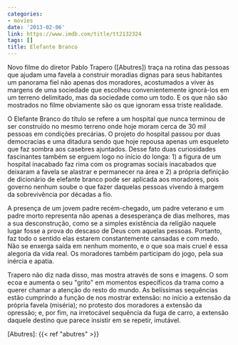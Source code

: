 ```yaml
---
categories:
- movies
date: '2013-02-06'
link: https://www.imdb.com/title/tt2132324
tags: []
title: Elefante Branco
---
```


Novo filme do diretor Pablo Trapero ([Abutres]) traça na rotina das pessoas que ajudam uma favela a construir moradias dignas para seus habitantes um panorama fiel não apenas dos moradores, acostumados a viver às margens de uma sociedade que escolheu convenientemente ignorá-los em um terreno delimitado, mas da sociedade como um todo. E os que não são mostrados no filme obviamente são os que ignoram essa triste realidade.

O Elefante Branco do título se refere a um hospital que nunca terminou de ser construído no mesmo terreno onde hoje moram cerca de 30 mil pessoas em condições precárias. O projeto do hospital passou por duas democracias e uma ditadura sendo que hoje repousa apenas um esqueleto que faz sombra aos casebres ajuntados. Desse fato duas curiosidades fascinantes também se erguem logo no início do longa: 1) a figura de um hospital inacabado faz rima com os programas sociais inacabados que deixaram a favela se alastrar e permanecer na área e 2) a própria definição de dicionário de elefante branco pode ser aplicada aos moradores, pois governo nenhum soube o que fazer daquelas pessoas vivendo à margem da sobrevivência por décadas a fio.

A presença de um jovem padre recém-chegado, um padre veterano e um padre morto representa não apenas a desesperança de dias melhores, mas a sua desconstrução, como se a simples existência da religião naquele lugar fosse a prova do descaso de Deus com aquelas pessoas. Portanto, faz todo o sentido elas estarem constantemente cansadas e com medo. Não se enxerga saída em nenhum momento, e o que soa mais cruel é essa alegoria da vida real. Os moradores também participam do jogo, pela sua inércia e apatia.

Trapero não diz nada disso, mas mostra através de sons e imagens. O som ecoa e aumenta o seu "grito" em momentos específicos da trama como a querer chamar a atenção do resto do mundo. As belíssimas sequências estão cumprindo a função de nos mostrar extensão: no início a extensão da própria favela (miséria); no protesto dos moradores a extensão da opressão; e, por fim, na irretocável sequência da fuga de carro, a extensão daquele destino que parece insistir em se repetir, imutável.

[Abutres]: {{< ref "abutres" >}}